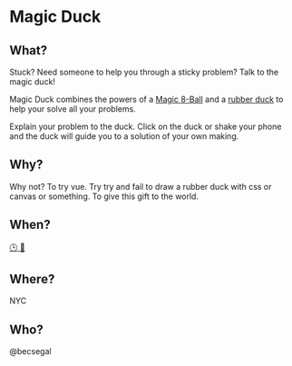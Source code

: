 # Magic Duck

## What?

Stuck? Need someone to help you through a sticky problem? Talk to the magic duck!

Magic Duck combines the powers of a [Magic 8-Ball](https://en.wikipedia.org/wiki/Magic_8-Ball) and a [rubber duck](https://en.wikipedia.org/wiki/Rubber_duck_debugging) to help your solve all your problems.

Explain your problem to the duck. Click on the duck or shake your phone and the duck will guide you to a solution of your own making.

## Why?

Why not? To try vue. Try try and fail to draw a rubber duck with css or canvas or something. To give this gift to the world.

## When?

[:clock3: :eyes:](https://github.com/becsegal/magic-duck/commits/master)

## Where?

NYC

## Who?

@becsegal
